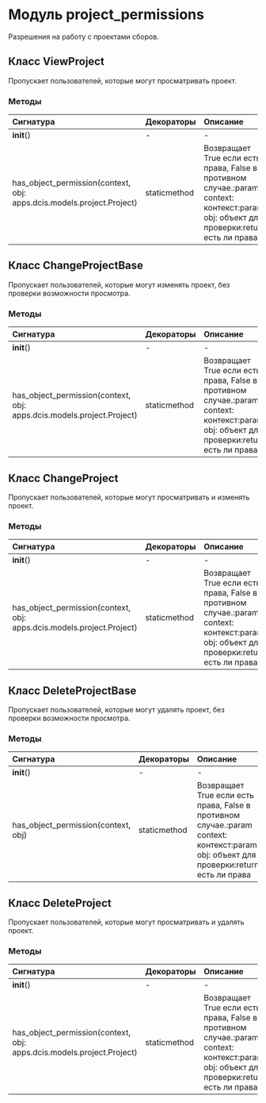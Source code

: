 # Модуль project_permissions

Разрешения на работу с проектами сборов.

## Класс ViewProject

Пропускает пользователей, которые могут просматривать проект.

### Методы

| Сигнатура                                                             | Декораторы   | Описание                                                                                                                                |
| :-------------------------------------------------------------------- | :----------- | :-------------------------------------------------------------------------------------------------------------------------------------- |
| __init__()                                                            | -            | -                                                                                                                                       |
| has_object_permission(context, obj: apps.dcis.models.project.Project) | staticmethod | Возвращает True если есть права, False в противном случае.:param context: контекст:param obj: объект для проверки:return: есть ли права |

## Класс ChangeProjectBase

Пропускает пользователей, которые могут изменять проект, без проверки возможности просмотра.

### Методы

| Сигнатура                                                             | Декораторы   | Описание                                                                                                                                |
| :-------------------------------------------------------------------- | :----------- | :-------------------------------------------------------------------------------------------------------------------------------------- |
| __init__()                                                            | -            | -                                                                                                                                       |
| has_object_permission(context, obj: apps.dcis.models.project.Project) | staticmethod | Возвращает True если есть права, False в противном случае.:param context: контекст:param obj: объект для проверки:return: есть ли права |

## Класс ChangeProject

Пропускает пользователей, которые могут просматривать и изменять проект.

### Методы

| Сигнатура                                                             | Декораторы   | Описание                                                                                                                                |
| :-------------------------------------------------------------------- | :----------- | :-------------------------------------------------------------------------------------------------------------------------------------- |
| __init__()                                                            | -            | -                                                                                                                                       |
| has_object_permission(context, obj: apps.dcis.models.project.Project) | staticmethod | Возвращает True если есть права, False в противном случае.:param context: контекст:param obj: объект для проверки:return: есть ли права |

## Класс DeleteProjectBase

Пропускает пользователей, которые могут удалять проект, без проверки возможности просмотра.

### Методы

| Сигнатура                           | Декораторы   | Описание                                                                                                                                |
| :---------------------------------- | :----------- | :-------------------------------------------------------------------------------------------------------------------------------------- |
| __init__()                          | -            | -                                                                                                                                       |
| has_object_permission(context, obj) | staticmethod | Возвращает True если есть права, False в противном случае.:param context: контекст:param obj: объект для проверки:return: есть ли права |

## Класс DeleteProject

Пропускает пользователей, которые могут просматривать и удалять проект.

### Методы

| Сигнатура                                                             | Декораторы   | Описание                                                                                                                                |
| :-------------------------------------------------------------------- | :----------- | :-------------------------------------------------------------------------------------------------------------------------------------- |
| __init__()                                                            | -            | -                                                                                                                                       |
| has_object_permission(context, obj: apps.dcis.models.project.Project) | staticmethod | Возвращает True если есть права, False в противном случае.:param context: контекст:param obj: объект для проверки:return: есть ли права |